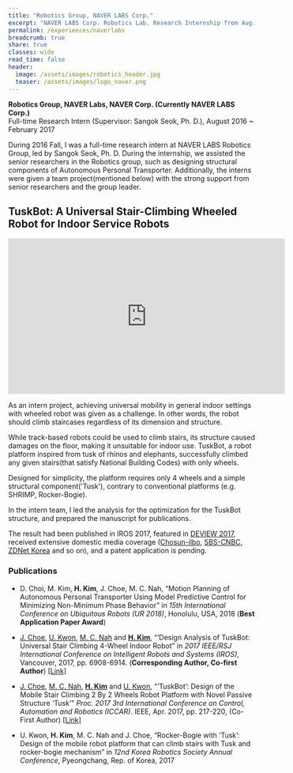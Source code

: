 ```yaml
---
title: "Robotics Group, NAVER LABS Corp."
excerpt: "NAVER LABS Corp. Robotics Lab. Research Internship from Aug. 2016 to Feb. 2017"
permalink: /experiences/naverlabs
breadcrumb: true
share: true
classes: wide
read_time: false
header:
  image: /assets/images/robotics_header.jpg
  teaser: /assets/images/logo_naver.png
---
```


**Robotics Group, NAVER Labs, NAVER Corp. (Currently NAVER LABS Corp.)**  
Full-time Research Intern (Supervisor: Sangok Seok, Ph. D.), August 2016 ~ February 2017

During 2016 Fall, I was a full-time research intern at NAVER LABS Robotics Group, led by Sangok Seok, Ph. D. During the internship, we assisted the senior researchers in the Robotics group, such as designing structural components of Autonomous Personal Transporter. Additionally, the interns were given a team project(mentioned below) with the strong support from senior researchers and the group leader. 


## TuskBot: A Universal Stair-Climbing Wheeled Robot for Indoor Service Robots ##
<iframe width="560" height="315" src="https://www.youtube.com/embed/IULJ0DS0BqU" frameborder="0" allow="autoplay; encrypted-media" allowfullscreen></iframe>

As an intern project, achieving universal mobility in general indoor settings with wheeled robot was given as a challenge. In other words, the robot should climb staircases regardless of its dimension and structure. 

While track-based robots could be used to climb stairs, its structure caused damages on the floor, making it unsuitable for indoor use. TuskBot, a robot platform inspired from tusk of rhinos and elephants, successfully climbed any given stairs(that satisfy National Building Codes) with only wheels. 

Designed for simplicity, the platform requires only 4 wheels and a simple structural component('Tusk'), contrary to conventional platforms (e.g. SHRIMP, Rocker-Bogie).

In the intern team, I led the analysis for the optimization for the TuskBot structure, and prepared the manuscript for publications.

The result had been published in IROS 2017, featured in [DEVIEW 2017](https://youtu.be/im0Xpmn_in0?t=29m34s), received extensive domestic media coverage ([Chosun-ilbo](http://biz.chosun.com/site/data/html_dir/2017/06/25/2017062501522.html), [SBS-CNBC](http://sbscnbc.sbs.co.kr/read.jsp?pmArticleId=10000878098), [ZDNet Korea](http://www.zdnet.co.kr/news/news_view.asp?artice_id=20171016113135) and so on), and a patent application is pending. 


### Publications ###
* D. Choi, M. Kim, **H. Kim**, J. Choe, M. C. Nah, “Motion Planning of Autonomous Personal Transporter Using Model Predictive Control for Minimizing Non-Minimum Phase Behavior” in *15th International Conference on Ubiquitous Robots (UR 2018)*, Honolulu, USA, 2018 (**Best Application Paper Award**)

* <u>J. Choe</u>, <u>U. Kwon</u>, <u>M. C. Nah</u> and **<u>H. Kim</u>**, “‘Design Analysis of TuskBot: Universal Stair Climbing 4-Wheel Indoor Robot” in *2017 IEEE/RSJ International Conference on Intelligent Robots and Systems (IROS)*, Vancouver, 2017, pp. 6908-6914. (**Corresponding Author, Co-first Author**) [[Link]](http://ieeexplore.ieee.org/document/8206614/)

* <u>J. Choe</u>, <u>M. C. Nah</u>, **<u>H. Kim</u>** and <u>U. Kwon</u>, “‘TuskBot’: Design of the Mobile Stair Climbing 2 By 2 Wheels Robot Platform with Novel Passive Structure ‘Tusk’” *Proc. 2017 3rd International Conference on Control, Automation and Robotics (ICCAR)*. IEEE, Apr. 2017, pp. 217-220, 
(Co-First Author) [[Link]](https://ieeexplore.ieee.org/document/7942690/)

* U. Kwon, **H. Kim**, M. C. Nah and J. Choe, “Rocker-Bogie with ‘Tusk’: Design of the mobile robot platform that can climb stairs with Tusk and rocker-bogie mechanism” in *12nd Korea Robotics Society Annual Conference*, Pyeongchang, Rep. of Korea, 2017 